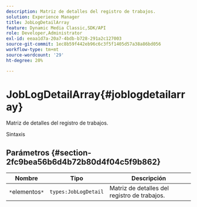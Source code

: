 ```yaml
---
description: Matriz de detalles del registro de trabajos.
solution: Experience Manager
title: JobLogDetailArray
feature: Dynamic Media Classic,SDK/API
role: Developer,Administrator
exl-id: eeaa1d7a-20a7-4bdb-b728-291a2c127003
source-git-commit: 1ec8b59f442eb96c6c3f5f1405d57a38a86bd056
workflow-type: tm+mt
source-wordcount: '29'
ht-degree: 20%

---
```


# JobLogDetailArray{#joblogdetailarray}

Matriz de detalles del registro de trabajos.

Sintaxis

## Parámetros {#section-2fc9bea56b6d4b72b80d4f04c5f9b862}

| Nombre | Tipo | Descripción |
|---|---|---|
| `*`elementos`*` | `types:JobLogDetail` | Matriz de detalles del registro de trabajos. |
